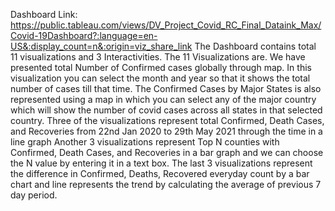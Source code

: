 
Dashboard Link: https://public.tableau.com/views/DV_Project_Covid_RC_Final_Dataink_Max/Covid-19Dashboard?:language=en-US&:display_count=n&:origin=viz_share_link
The Dashboard contains total 11 visualizations and 3 Interactivities. The 11 Visualizations are.
We have presented total Number of Confirmed cases globally through map. In this visualization you can select the month and year so that it shows the total number of cases till that time.
The Confirmed Cases by Major States is also represented using a map in which you can select any of the major country which will show the number of covid cases across all states in that selected country.
Three of the visualizations represent total Confirmed, Death Cases, and Recoveries from 22nd Jan 2020 to 29th May 2021 through the time in a line graph
Another 3 visualizations represent Top N counties with Confirmed, Death Cases, and Recoveries in a bar graph and we can choose the N value by entering it in a text box.
The last 3 visualizations represent the difference in Confirmed, Deaths, Recovered everyday count by a bar chart and line represents the trend by calculating the average of previous 7 day period.
